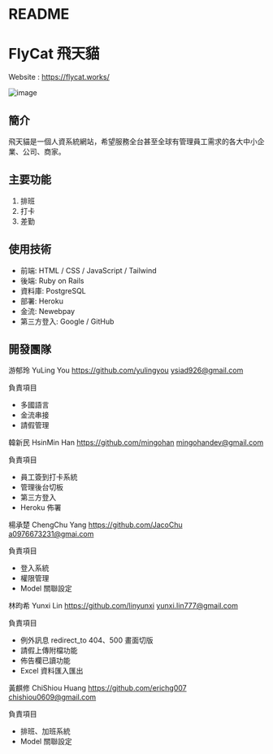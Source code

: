 # README

# FlyCat 飛天貓

Website : https://flycat.works/

![image](https://i.imgur.com/pjzs1pc.png)

## 簡介

飛天貓是一個人資系統網站，希望服務全台甚至全球有管理員工需求的各大中小企業、公司、商家。

## 主要功能

1. 排班
2. 打卡
3. 差勤

## 使用技術

- 前端: HTML / CSS / JavaScript / Tailwind
- 後端: Ruby on Rails
- 資料庫: PostgreSQL
- 部署: Heroku
- 金流: Newebpay
- 第三方登入: Google / GitHub

## 開發團隊

游郁玲 YuLing You
https://github.com/yulingyou
ysiad926@gmail.com

負責項目

- 多國語言
- 金流串接
- 請假管理

韓新民 HsinMin Han
https://github.com/mingohan
mingohandev@gmail.com

負責項目

- 員工簽到打卡系統
- 管理後台切板
- 第三方登入
- Heroku 佈署

楊承楚 ChengChu Yang
https://github.com/JacoChu
a0976673231@gmai.com

負責項目

- 登入系統
- 權限管理
- Model 關聯設定

林昀希 Yunxi Lin
https://github.com/linyunxi
yunxi.lin777@gmail.com

負責項目

- 例外訊息 redirect_to 404、500 畫面切版
- 請假上傳附檔功能
- 佈告欄已讀功能
- Excel 資料匯入匯出

黃麒修 ChiShiou Huang
https://github.com/erichg007
chishiou0609@gmail.com

負責項目

- 排班、加班系統
- Model 關聯設定
